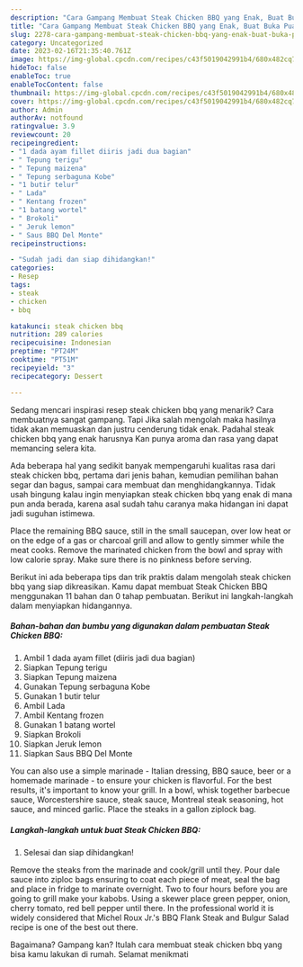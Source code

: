 ```yaml
---
description: "Cara Gampang Membuat Steak Chicken BBQ yang Enak, Buat Buka Puasa Enak"
title: "Cara Gampang Membuat Steak Chicken BBQ yang Enak, Buat Buka Puasa Enak"
slug: 2278-cara-gampang-membuat-steak-chicken-bbq-yang-enak-buat-buka-puasa-enak
category: Uncategorized
date: 2023-02-16T21:35:40.761Z
image: https://img-global.cpcdn.com/recipes/c43f5019042991b4/680x482cq70/steak-chicken-bbq-foto-resep-utama.jpg
hideToc: false
enableToc: true
enableTocContent: false
thumbnail: https://img-global.cpcdn.com/recipes/c43f5019042991b4/680x482cq70/steak-chicken-bbq-foto-resep-utama.jpg
cover: https://img-global.cpcdn.com/recipes/c43f5019042991b4/680x482cq70/steak-chicken-bbq-foto-resep-utama.jpg
author: Admin
authorAv: notfound
ratingvalue: 3.9
reviewcount: 20
recipeingredient:
- "1 dada ayam fillet diiris jadi dua bagian"
- " Tepung terigu"
- " Tepung maizena"
- " Tepung serbaguna Kobe"
- "1 butir telur"
- " Lada"
- " Kentang frozen"
- "1 batang wortel"
- " Brokoli"
- " Jeruk lemon"
- " Saus BBQ Del Monte"
recipeinstructions:

- "Sudah jadi dan siap dihidangkan!"
categories:
- Resep
tags:
- steak
- chicken
- bbq

katakunci: steak chicken bbq 
nutrition: 289 calories
recipecuisine: Indonesian
preptime: "PT24M"
cooktime: "PT51M"
recipeyield: "3"
recipecategory: Dessert

---
```



Sedang mencari inspirasi resep steak chicken bbq yang menarik? Cara membuatnya sangat gampang. Tapi Jika salah mengolah maka hasilnya tidak akan memuaskan dan justru cenderung tidak enak. Padahal steak chicken bbq yang enak harusnya Kan punya aroma dan rasa yang dapat memancing selera kita.


Ada beberapa hal yang sedikit banyak mempengaruhi kualitas rasa dari steak chicken bbq, pertama dari jenis bahan, kemudian pemilihan bahan segar dan bagus, sampai cara membuat dan menghidangkannya. Tidak usah bingung kalau ingin menyiapkan steak chicken bbq yang enak di mana pun anda berada, karena asal sudah tahu caranya maka hidangan ini dapat jadi suguhan istimewa.

Place the remaining BBQ sauce, still in the small saucepan, over low heat or on the edge of a gas or charcoal grill and allow to gently simmer while the meat cooks. Remove the marinated chicken from the bowl and spray with low calorie spray. Make sure there is no pinkness before serving.


Berikut ini ada beberapa tips dan trik praktis dalam mengolah steak chicken bbq yang siap dikreasikan. Kamu dapat membuat Steak Chicken BBQ menggunakan 11 bahan dan 0 tahap pembuatan. Berikut ini langkah-langkah dalam menyiapkan hidangannya.

<!--inarticleads1-->

##### Bahan-bahan dan bumbu yang digunakan dalam pembuatan Steak Chicken BBQ:

1. Ambil 1 dada ayam fillet (diiris jadi dua bagian)
1. Siapkan  Tepung terigu
1. Siapkan  Tepung maizena
1. Gunakan  Tepung serbaguna Kobe
1. Gunakan 1 butir telur
1. Ambil  Lada
1. Ambil  Kentang frozen
1. Gunakan 1 batang wortel
1. Siapkan  Brokoli
1. Siapkan  Jeruk lemon
1. Siapkan  Saus BBQ Del Monte


You can also use a simple marinade - Italian dressing, BBQ sauce, beer or a homemade marinade - to ensure your chicken is flavorful. For the best results, it&#39;s important to know your grill. In a bowl, whisk together barbecue sauce, Worcestershire sauce, steak sauce, Montreal steak seasoning, hot sauce, and minced garlic. Place the steaks in a gallon ziplock bag. 

<!--inarticleads2-->

##### Langkah-langkah untuk buat Steak Chicken BBQ:


1. Selesai dan siap dihidangkan!

Remove the steaks from the marinade and cook/grill until they. Pour dale sauce into ziploc bags ensuring to coat each piece of meat, seal the bag and place in fridge to marinate overnight. Two to four hours before you are going to grill make your kabobs. Using a skewer place green pepper, onion, cherry tomato, red bell pepper until there. In the professional world it is widely considered that Michel Roux Jr.&#39;s BBQ Flank Steak and Bulgur Salad recipe is one of the best out there. 

Bagaimana? Gampang kan? Itulah cara membuat steak chicken bbq yang bisa kamu lakukan di rumah. Selamat menikmati
